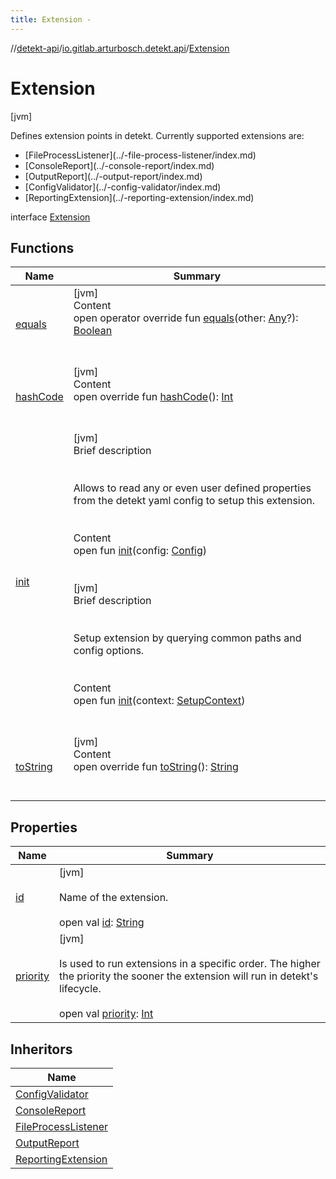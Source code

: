 ```yaml
---
title: Extension -
---
```

//[detekt-api](../../index.md)/[io.gitlab.arturbosch.detekt.api](../index.md)/[Extension](index.md)



# Extension  
 [jvm] 



Defines extension points in detekt. Currently supported extensions are:

<ul><li>[FileProcessListener](../-file-process-listener/index.md)</li><li>[ConsoleReport](../-console-report/index.md)</li><li>[OutputReport](../-output-report/index.md)</li><li>[ConfigValidator](../-config-validator/index.md)</li><li>[ReportingExtension](../-reporting-extension/index.md)</li></ul>

interface [Extension](index.md)   


## Functions  
  
|  Name|  Summary| 
|---|---|
| [equals](https://kotlinlang.org/api/latest/jvm/stdlib/kotlin/-any/equals.html)| [jvm]  <br>Content  <br>open operator override fun [equals](https://kotlinlang.org/api/latest/jvm/stdlib/kotlin/-any/equals.html)(other: [Any](https://kotlinlang.org/api/latest/jvm/stdlib/kotlin/-any/index.html)?): [Boolean](https://kotlinlang.org/api/latest/jvm/stdlib/kotlin/-boolean/index.html)  <br><br><br>
| [hashCode](https://kotlinlang.org/api/latest/jvm/stdlib/kotlin/-any/hash-code.html)| [jvm]  <br>Content  <br>open override fun [hashCode](https://kotlinlang.org/api/latest/jvm/stdlib/kotlin/-any/hash-code.html)(): [Int](https://kotlinlang.org/api/latest/jvm/stdlib/kotlin/-int/index.html)  <br><br><br>
| [init](init.md)| [jvm]  <br>Brief description  <br><br><br>Allows to read any or even user defined properties from the detekt yaml config to setup this extension.<br><br>  <br>Content  <br>open fun [init](init.md)(config: [Config](../-config/index.md))  <br><br><br>[jvm]  <br>Brief description  <br><br><br>Setup extension by querying common paths and config options.<br><br>  <br>Content  <br>open fun [init](init.md)(context: [SetupContext](../-setup-context/index.md))  <br><br><br>
| [toString](https://kotlinlang.org/api/latest/jvm/stdlib/kotlin/-any/to-string.html)| [jvm]  <br>Content  <br>open override fun [toString](https://kotlinlang.org/api/latest/jvm/stdlib/kotlin/-any/to-string.html)(): [String](https://kotlinlang.org/api/latest/jvm/stdlib/kotlin/-string/index.html)  <br><br><br>


## Properties  
  
|  Name|  Summary| 
|---|---|
| [id](index.md#io.gitlab.arturbosch.detekt.api/Extension/id/#/PointingToDeclaration/)|  [jvm] <br><br>Name of the extension.<br><br>open val [id](index.md#io.gitlab.arturbosch.detekt.api/Extension/id/#/PointingToDeclaration/): [String](https://kotlinlang.org/api/latest/jvm/stdlib/kotlin/-string/index.html)   <br>
| [priority](index.md#io.gitlab.arturbosch.detekt.api/Extension/priority/#/PointingToDeclaration/)|  [jvm] <br><br>Is used to run extensions in a specific order. The higher the priority the sooner the extension will run in detekt's lifecycle.<br><br>open val [priority](index.md#io.gitlab.arturbosch.detekt.api/Extension/priority/#/PointingToDeclaration/): [Int](https://kotlinlang.org/api/latest/jvm/stdlib/kotlin/-int/index.html)   <br>


## Inheritors  
  
|  Name| 
|---|
| [ConfigValidator](../-config-validator/index.md)
| [ConsoleReport](../-console-report/index.md)
| [FileProcessListener](../-file-process-listener/index.md)
| [OutputReport](../-output-report/index.md)
| [ReportingExtension](../-reporting-extension/index.md)


